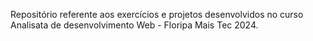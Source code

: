 Repositório referente aos exercícios e projetos desenvolvidos no curso Analisata de desenvolvimento Web - Floripa Mais Tec 2024.
